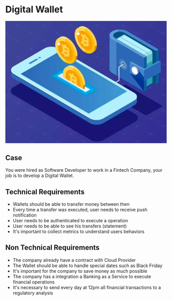 # Digital Wallet

![Screenshot](digital-wallet.png)

## Case

You were hired as Software Developer to work in a Fintech Company, your job is to develop a Digital Wallet.

## Technical Requirements

- Wallets should be able to transfer money between then
- Every time a transfer was executed, user needs to receive push notification
- User needs to be authenticated to execute a operation 
- User needs to be able to see his transfers (statement)
- It's important to collect metrics to understand users behaviors


## Non Technical Requirements

- The company already have a contract with Cloud Provider
- The Wallet should be able to handle special dates such as Black Friday
- It's important for the company to save money as much possible
- The company has a integration a Banking as a Service to execute financial operations
- It's necessary to send every day at 12pm all financial transactions to a regulatory analysis